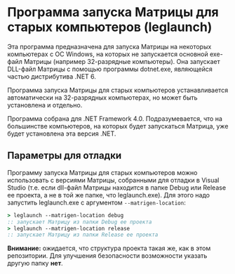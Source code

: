 # Программа запуска Матрицы для старых компьютеров (leglaunch)
Эта программа предназначена для запуска Матрицы на некоторых компьютерах с ОС Windows, на которых не запускается основной exe-файл Матрицы (например 32-разрядные компьютеры). Она запускает DLL-файл Матрицы с помощью программы dotnet.exe, являющейся частью дистрибутива .NET 6.

Программа запуска Матрицы для старых компьютеров устанавливается автоматически на 32-разрядных компьютерах, но может быть установлена и отдельно.

Программа собрана для .NET Framework 4.0. Подразумевается, что на большинстве компьютеров, на которых будет запускаться Матрица, уже будет установлена эта версия .NET.

## Параметры для отладки
Программу запуска Матрицы для старых компьютеров можно использовать с версиями Матрицы, собранными для отладки в Visual Studio (т.е. если dll-файл Матрицы находится в папке Debug или Release ее проекта, а не в той же папке, что leglaunch.exe). Для этого надо запустить leglaunch.exe с аргументом `--matrigen-location`:
```cmd
> leglaunch --matrigen-location debug
:: запускает Матрицу из папки Debug ее проекта
> leglaunch --matrigen-location release
:: запускает Матрицу из папки Release ее проекта
```
**Внимание:** ожидается, что структура проекта такая же, как в этом репозитории. Для улучшения безопасности возможности указать другую папку **нет**.
